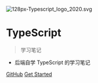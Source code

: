 <!-- _coverpage.md -->

![128px-Typescript_logo_2020.svg](https://upload.wikimedia.org/wikipedia/commons/thumb/4/4c/Typescript_logo_2020.svg/128px-Typescript_logo_2020.svg.png)

# TypeScript

> 学习笔记

- 后端自学 TypeScript 的学习笔记

[GitHub](https://github.com/greycodee/ts-wiki)
[Get Started](doc/quick-start)

